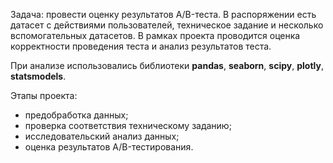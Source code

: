 Задача: провести оценку результатов A/B-теста. В распоряжении есть датасет с действиями пользователей, техническое задание и несколько вспомогательных датасетов. 
В рамках проекта проводится оценка корректности проведения теста и анализ результатов теста.

При анализе использовались библиотеки <b>pandas</b>, <b>seaborn</b>, <b>scipy</b>, <b>plotly</b>, <b>statsmodels</b>.

Этапы проекта:

* предобработка данных;
* проверка соответствия техническому заданию;
* исследовательский анализ данных;
* оценка результатов A/B-тестирования.
